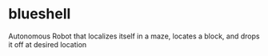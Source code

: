 # blueshell
 Autonomous Robot that localizes itself in a maze, locates a block, and drops it off at desired location
